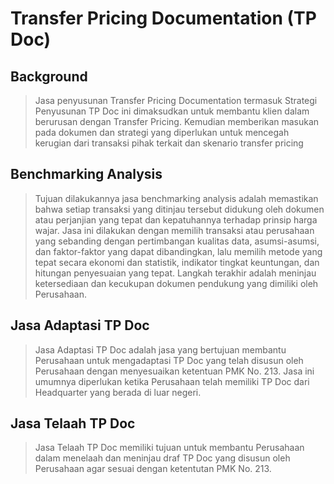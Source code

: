 # Transfer Pricing Documentation (TP Doc)
## Background
> Jasa penyusunan Transfer Pricing Documentation termasuk Strategi Penyusunan TP Doc ini dimaksudkan untuk membantu klien dalam berurusan dengan Transfer Pricing. Kemudian memberikan masukan pada dokumen dan strategi yang diperlukan untuk mencegah kerugian dari transaksi pihak terkait dan skenario transfer pricing

## Benchmarking Analysis 
> Tujuan dilakukannya jasa benchmarking analysis adalah memastikan bahwa setiap transaksi yang ditinjau tersebut didukung oleh dokumen atau perjanjian yang tepat dan kepatuhannya terhadap prinsip harga wajar. Jasa ini dilakukan dengan memilih transaksi atau perusahaan yang sebanding dengan pertimbangan kualitas data, asumsi-asumsi, dan faktor-faktor yang dapat dibandingkan, lalu memilih metode yang tepat secara ekonomi dan statistik, indikator tingkat keuntungan, dan hitungan penyesuaian yang tepat. Langkah terakhir adalah meninjau ketersediaan dan kecukupan dokumen pendukung yang dimiliki oleh Perusahaan.
## Jasa Adaptasi TP Doc
> Jasa Adaptasi TP Doc adalah jasa yang bertujuan membantu Perusahaan untuk mengadaptasi TP Doc yang telah disusun oleh Perusahaan dengan menyesuaikan ketentuan PMK No. 213. Jasa ini umumnya diperlukan ketika Perusahaan telah memiliki TP Doc dari Headquarter yang berada di luar negeri.
## Jasa Telaah TP Doc
> Jasa Telaah TP Doc memiliki tujuan untuk membantu Perusahaan dalam menelaah dan meninjau draf TP Doc yang disusun oleh Perusahaan agar sesuai dengan ketentutan PMK No. 213.
